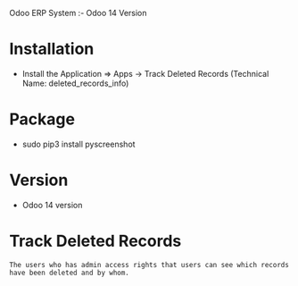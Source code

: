 Odoo ERP System :- Odoo 14 Version

Installation
============
* Install the Application => Apps -> Track Deleted Records (Technical Name: deleted_records_info)

Package
============
* sudo pip3 install pyscreenshot

Version
========
* Odoo 14 version

Track Deleted Records
=======================

    The users who has admin access rights that users can see which records have been deleted and by whom.
